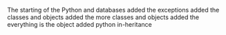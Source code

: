 The starting of the Python and databases
added the exceptions
added the classes and objects
added the more classes and objects
added the everything is the object
added python in-heritance
